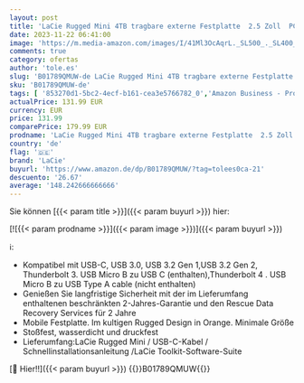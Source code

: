 ```yaml
---
layout: post
title: 'LaCie Rugged Mini 4TB tragbare externe Festplatte  2.5 Zoll  PC & Mac  inkl. USB-C w/o USB-A Kabel  inkl. 2 Jahre Rescue Service  Modellnr.: LAC9000633'
date: 2023-11-22 06:41:00
image: 'https://m.media-amazon.com/images/I/41Ml3OcAqrL._SL500_._SL400_.jpg'
comments: true
category: ofertas
author: 'tole.es'
slug: 'B01789QMUW-de LaCie Rugged Mini 4TB tragbare externe Festplatte 2.5 Zoll...'
sku: 'B01789QMUW-de'
tags: [ '853270d1-5bc2-4ecf-b161-cea3e5766782_0','Amazon Business - Promo','Amazon Business | 25% auf Ihren ersten Einkauf','Amazon Business | Promo New to PC','Arborist Merchandising Root','Computer & Zubehör','Computer & Zubehör: Produkte mit Umwelt-Label','Custom Stores','Datenspeicher','Datenspeicher & Netzwerk','Elektronik & Foto','Externe Datenspeicher','Externe Festplatten','Externe Speichermedien','IT-Zubehör','Interne Solid State Drives','Komponenten','PC-Gaming','Self Service','Special Features Stores','Stores','a4cbee59-f823-40fe-831a-7de64f655f6f_0','a4cbee59-f823-40fe-831a-7de64f655f6f_1301','a4cbee59-f823-40fe-831a-7de64f655f6f_9501','e26659c6-d1cd-45cb-800b-2f9b432b8572_0','e26659c6-d1cd-45cb-800b-2f9b432b8572_1001','e26659c6-d1cd-45cb-800b-2f9b432b8572_4501','e26659c6-d1cd-45cb-800b-2f9b432b8572_7201','e26659c6-d1cd-45cb-800b-2f9b432b8572_9201','lacie','🇩🇪', ]
actualPrice: 131.99 EUR
currency: EUR
price: 131.99
comparePrice: 179.99 EUR
prodname: 'LaCie Rugged Mini 4TB tragbare externe Festplatte  2.5 Zoll  PC & Mac  inkl. USB-C w/o USB-A Kabel  inkl. 2 Jahre Rescue Service  Modellnr.: LAC9000633'
country: 'de'
flag: '🇩🇪'
brand: 'LaCie'
buyurl: 'https://www.amazon.de/dp/B01789QMUW/?tag=tolees0ca-21'
descuento: '26.67'
average: '148.242666666666'
---
```


Sie können [{{< param title >}}]({{< param buyurl >}}) hier:

[![{{< param prodname >}}]({{< param image >}})]({{< param buyurl >}})

ℹ️:

- Kompatibel mit USB-C, USB 3.0, USB 3.2 Gen 1,USB 3.2 Gen 2, Thunderbolt 3. USB Micro B zu USB C (enthalten),Thunderbolt 4 . USB Micro B zu USB Type A cable (nicht enthalten)
- Genießen Sie langfristige Sicherheit mit der im Lieferumfang enthaltenen beschränkten 2-Jahres-Garantie und den Rescue Data Recovery Services für 2 Jahre
- Mobile Festplatte. Im kultigen Rugged Design in Orange. Minimale Größe
- Stoßfest, wasserdicht und druckfest
- Lieferumfang:LaCie Rugged Mini / USB-C-Kabel / Schnellinstallationsanleitung /LaCie Toolkit-Software-Suite

[🛒 Hier!!]({{< param buyurl >}})
{{<world>}}B01789QMUW{{</world>}}
